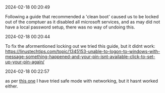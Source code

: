2024-02-18 00:20:49

Following a guide that recommended a 'clean boot' caused us to be locked out of the comptuer as it disabled all microsoft services, and as may did not have a local password setup, there was no way of undoing this.

2024-02-18 00:20:44

To fix the aformentioned locking out we tried this guide, but it didnt work: https://linustechtips.com/topic/1345153-unable-to-logon-to-windows-with-message-something-happened-and-your-pin-isnt-available-click-to-set-up-your-pin-again/

2024-02-18 00:22:57

as per [this one](https://answers.microsoft.com/en-us/windows/forum/all/unable-to-access-pc-after-clean-boot/42ad771e-5dd5-460b-bd8b-6f5154070651) I have tried safe mode with networking, but it hasnt worked either.